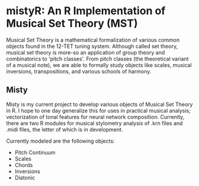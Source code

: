 
# mistyR: An R Implementation of Musical Set Theory (MST)

Musical Set Theory is a mathematical formalization of various common objects found in the 12-TET tuning system. Although called set theory, musical set theory is more-so an application of group theory and combinatorics to 'pitch classes'. 
From pitch classes (the theoretical variant of a musical note), we are able to formally study objects like scales, musical inversions, transpositions, and various schools of harmony. 

## Misty

Misty is my current project to develop various objects of Musical Set Theory in R. I hope to one day generalize this for uses in practical musical analysis; vectorization of tonal features for neural network composition. Currently, there are two R modules for musical stylometry analysis of .krn files and .midi files, the letter of which is in development.

Currently modeled are the following objects:
- Pitch Continuum
- Scales
- Chords
- Inversions
- Diatonic

